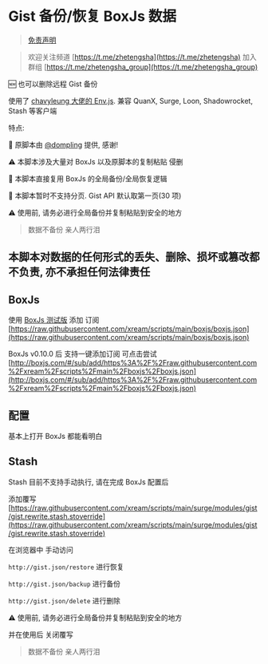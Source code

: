 # Gist 备份/恢复 BoxJs 数据

> [免责声明](https://github.com/xream/scripts/blob/main/README.md)

> 欢迎关注频道 [https://t.me/zhetengsha](https://t.me/zhetengsha) 加入群组 [https://t.me/zhetengsha_group](https://t.me/zhetengsha_group)

🆕 也可以删除远程 Gist 备份

使用了 [chavyleung 大佬的 Env.js](https://github.com/chavyleung/scripts/blob/master/Env.js). 兼容 QuanX, Surge, Loon, Shadowrocket, Stash 等客户端

特点:

🐶 原脚本由 [@dompling](https://github.com/dompling) 提供, 感谢!

⚠️ 本脚本涉及大量对 BoxJs 以及原脚本的复制粘贴 侵删

🚀 本脚本直接复用 BoxJs 的全局备份/全局恢复逻辑

🐶 本脚本暂时不支持分页. Gist API 默认取第一页(30 项)

⚠️ 使用前, 请务必进行全局备份并复制粘贴到安全的地方

> 数据不备份 亲人两行泪

## 本脚本对数据的任何形式的丢失、删除、损坏或篡改都不负责, 亦不承担任何法律责任

## BoxJs

使用 [BoxJs 测试版](https://chavyleung.gitbook.io/boxjs) 添加 订阅 [https://raw.githubusercontent.com/xream/scripts/main/boxjs/boxjs.json](https://raw.githubusercontent.com/xream/scripts/main/boxjs/boxjs.json)

BoxJs v0.10.0 后 支持一键添加订阅 可点击尝试 [http://boxjs.com/#/sub/add/https%3A%2F%2Fraw.githubusercontent.com%2Fxream%2Fscripts%2Fmain%2Fboxjs%2Fboxjs.json](http://boxjs.com/#/sub/add/https%3A%2F%2Fraw.githubusercontent.com%2Fxream%2Fscripts%2Fmain%2Fboxjs%2Fboxjs.json)

## 配置

基本上打开 BoxJs 都能看明白

## Stash

Stash 目前不支持手动执行, 请在完成 BoxJs 配置后

添加覆写 [https://raw.githubusercontent.com/xream/scripts/main/surge/modules/gist/gist.rewrite.stash.stoverride](https://raw.githubusercontent.com/xream/scripts/main/surge/modules/gist/gist.rewrite.stash.stoverride)

在浏览器中 手动访问

`http://gist.json/restore` 进行恢复

`http://gist.json/backup` 进行备份

`http://gist.json/delete` 进行删除

⚠️ 使用前, 请务必进行全局备份并复制粘贴到安全的地方

并在使用后 关闭覆写

> 数据不备份 亲人两行泪
